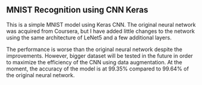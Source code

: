 ## MNIST Recognition using CNN Keras
This is a simple MNIST model using Keras CNN. The original neural network was acquired from Coursera, but I have added little changes to the network using the same architecture of LeNet5 and a few additional layers. 

The performance is worse than the original neural network despite the improvements. However, bigger dataset will be tested in the future in order to maximize the efficiency of the CNN using data augmentation. At the moment, the accuracy of the model is at 99.35% compared to 99.64% of the original neural network. 
